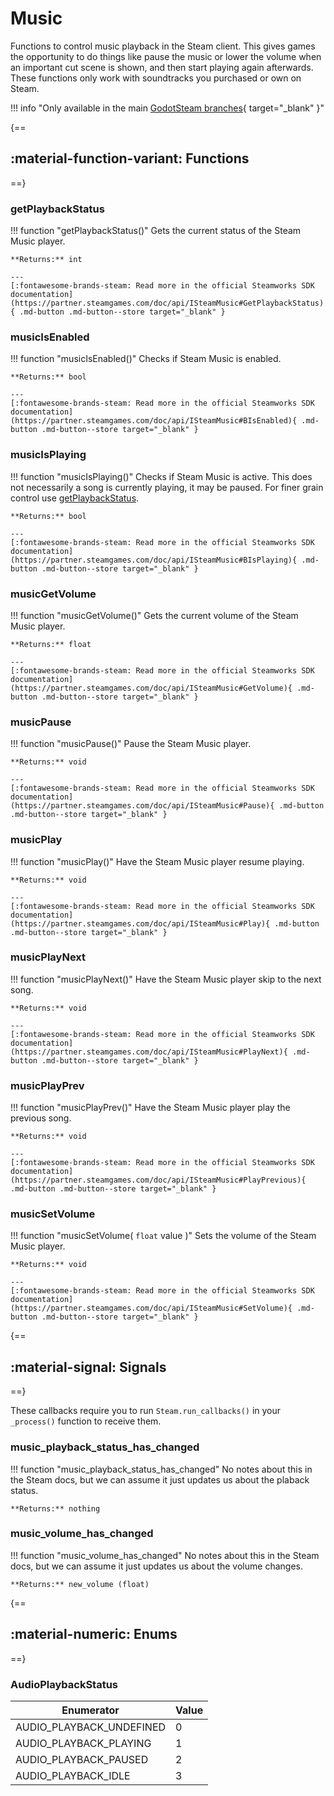 # Music

Functions to control music playback in the Steam client. This gives games the opportunity to do things like pause the music or lower the volume when an important cut scene is shown, and then start playing again afterwards. These functions only work with soundtracks you purchased or own on Steam.

!!! info "Only available in the main [GodotSteam branches](https://github.com/GodotSteam/GodotSteam){ target="\_blank" }"

{==
## :material-function-variant: Functions
==}

### getPlaybackStatus

!!! function "getPlaybackStatus()"
	Gets the current status of the Steam Music player.

	**Returns:** int

    ---
    [:fontawesome-brands-steam: Read more in the official Steamworks SDK documentation](https://partner.steamgames.com/doc/api/ISteamMusic#GetPlaybackStatus){ .md-button .md-button--store target="_blank" }

### musicIsEnabled

!!! function "musicIsEnabled()"
	Checks if Steam Music is enabled.

	**Returns:** bool

    ---
    [:fontawesome-brands-steam: Read more in the official Steamworks SDK documentation](https://partner.steamgames.com/doc/api/ISteamMusic#BIsEnabled){ .md-button .md-button--store target="_blank" }

### musicIsPlaying

!!! function "musicIsPlaying()"
	Checks if Steam Music is active. This does not necessarily a song is currently playing, it may be paused.
	For finer grain control use [getPlaybackStatus](#getplaybackstatus).

	**Returns:** bool

    ---
    [:fontawesome-brands-steam: Read more in the official Steamworks SDK documentation](https://partner.steamgames.com/doc/api/ISteamMusic#BIsPlaying){ .md-button .md-button--store target="_blank" }

### musicGetVolume

!!! function "musicGetVolume()"
	Gets the current volume of the Steam Music player.

	**Returns:** float

    ---
    [:fontawesome-brands-steam: Read more in the official Steamworks SDK documentation](https://partner.steamgames.com/doc/api/ISteamMusic#GetVolume){ .md-button .md-button--store target="_blank" }

### musicPause

!!! function "musicPause()"
	Pause the Steam Music player.

	**Returns:** void

    ---
    [:fontawesome-brands-steam: Read more in the official Steamworks SDK documentation](https://partner.steamgames.com/doc/api/ISteamMusic#Pause){ .md-button .md-button--store target="_blank" }

### musicPlay

!!! function "musicPlay()"
	Have the Steam Music player resume playing.

	**Returns:** void

    ---
    [:fontawesome-brands-steam: Read more in the official Steamworks SDK documentation](https://partner.steamgames.com/doc/api/ISteamMusic#Play){ .md-button .md-button--store target="_blank" }

### musicPlayNext

!!! function "musicPlayNext()"
	Have the Steam Music player skip to the next song.

	**Returns:** void

    ---
    [:fontawesome-brands-steam: Read more in the official Steamworks SDK documentation](https://partner.steamgames.com/doc/api/ISteamMusic#PlayNext){ .md-button .md-button--store target="_blank" }

### musicPlayPrev

!!! function "musicPlayPrev()"
	Have the Steam Music player play the previous song.

	**Returns:** void

    ---
    [:fontawesome-brands-steam: Read more in the official Steamworks SDK documentation](https://partner.steamgames.com/doc/api/ISteamMusic#PlayPrevious){ .md-button .md-button--store target="_blank" }

### musicSetVolume

!!! function "musicSetVolume( ```float``` value )"
	Sets the volume of the Steam Music player.

	**Returns:** void

    ---
    [:fontawesome-brands-steam: Read more in the official Steamworks SDK documentation](https://partner.steamgames.com/doc/api/ISteamMusic#SetVolume){ .md-button .md-button--store target="_blank" }

{==
## :material-signal: Signals
==}

These callbacks require you to run ```Steam.run_callbacks()``` in your ```_process()``` function to receive them.

### music_playback_status_has_changed

!!! function "music_playback_status_has_changed"
	No notes about this in the Steam docs, but we can assume it just updates us about the plaback status.

	**Returns:** nothing

### music_volume_has_changed

!!! function "music_volume_has_changed"
	No notes about this in the Steam docs, but we can assume it just updates us about the volume changes.


	**Returns:** new_volume (float)

{==
## :material-numeric: Enums
==}

### AudioPlaybackStatus

Enumerator | Value
---------- | -----
AUDIO_PLAYBACK_UNDEFINED | 0
AUDIO_PLAYBACK_PLAYING | 1
AUDIO_PLAYBACK_PAUSED | 2
AUDIO_PLAYBACK_IDLE | 3
